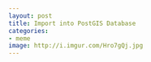 ```yaml
---
layout: post
title: Import into PostGIS Database
categories:
- meme
image: http://i.imgur.com/Hro7gQj.jpg
---
```

